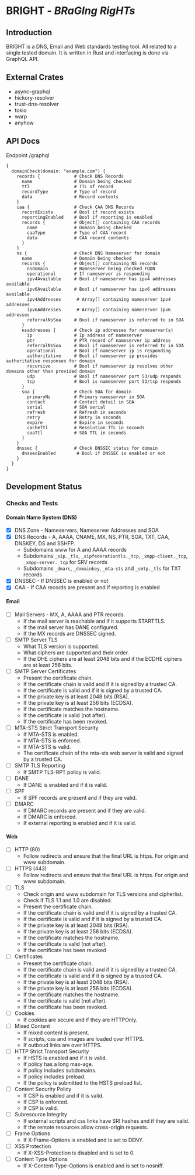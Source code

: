 # BRIGHT - *BRaGIng RigHTs*

## Introduction

BRIGHT is a DNS, Email and Web standards testing tool. All related to a single tested domain.
It is written in Rust and interfacing is done via GraphQL API.

## External Crates

- async-graphql
- hickory-resolver
- trust-dns-resolver
- tokio
- warp
- anyhow

## API Docs

Endpoint /graphql

```query
{
  domainCheck(domain: "example.com") {
    records {             # Check DNS Records
      name                # Domain being checked
      ttl                 # TTL of record
      recordType          # Type of record
      data                # Record contents
    }
    caa {                 # Check CAA DNS Records
      recordExists        # Bool if record exists
      reportingEnabled    # Bool if reporting is enabled
      records {           # Object[] containing CAA records
        name              # Domain being checked
        caaType           # Type of CAA record
        data              # CAA record contents
      }
    }
    ns {                  # Check DNS Nameserver for domain
      name                # Domain being checked
      records {           # Object[] containing NS records
        nsdomain          # Nameserver being checked FQDN 
        operational       # If nameserver is responding
        ipv4Available     # Bool if nameserver has ipv4 addresses available
        ipv6Available     # Bool if nameserver has ipv6 addresses available
        ipv4Addresses      # Array[] containing nameserver ipv4 addresses
        ipv6Addresses      # Array[] containing nameserver ipv6 addresses
        referralNsSoa     # Bool if nameserver is referred to in SOA
      }
      nsaddresses {       # Check ip addresses for nameserver(s)
        ip                # Ip address of nameserver
        ptr               # PTR record of nameserver ip address
        referralNsSoa     # Bool if nameserver is referred to in SOA
        operational       # Bool if nameserver ip is responding
        authoritative     # Bool if nameserver ip provides authoritative responses for domain 
        recursive         # Bool if nameserver ip resolves other domains other than provided domain
        udp               # Bool if nameserver port 53/udp responds
        tcp               # Bool is nameserver port 53/tcp responds
      }
      soa {               # Check SOA for domain
        primaryNs         # Primary nameserver in SOA
        contact           # Contact detail in SOA
        serial            # SOA serial
        refresh           # Refresh in seconds
        retry             # Retry in seconds
        expire            # Expire in seconds
        cacheTtl          # Resolution TTL in seconds
        soaTtl            # SOA TTL in seconds
      }
    }
    dnssec {              # Check DNSSEC status for domain
      dnssecEnabled        # Bool if DNSSEC is enabled or not
    }
  }
}
```

## Development Status

### Checks and Tests

#### Domain Name System (DNS)

- [x] DNS Zone - Nameservers, Nameserver Addresses and SOA
- [x] DNS Records - A, AAAA, CNAME, MX, NS, PTR, SOA, TXT, CAA, DNSKEY, DS and SSHFP.
  - Subdomains www for A and AAAA records
  - Subdomains `_sip._tls`, `_sipfederationtls._tcp`, `_xmpp-client._tcp`, `_xmpp-server._tcp` for SRV records
  - Subdomains `_dmarc`, `_domainkey`, `_mta-sts` and `_smtp._tls` for TXT records
- [x] DNSSEC - If DNSSEC is enabled or not
- [x] CAA - If CAA records are present and if reporting is enabled

#### Email

- [ ] Mail Servers - MX, A, AAAA and PTR records.
  - If the mail server is reachable and if it supports STARTTLS.
  - If the mail server has DANE configured.
  - If the MX records are DNSSEC signed.
- [ ] SMTP Server TLS
  - What TLS version is supported.
  - What ciphers are supported and their order.
  - If the DHE ciphers are at least 2048 bits and if the ECDHE ciphers are at least 256 bits.
- [ ] SMTP Server Certificates
  - Present the certificate chain.
  - If the certificate chain is valid and if it is signed by a trusted CA.
  - If the certificate is valid and if it is signed by a trusted CA.
  - If the private key is at least 2048 bits (RSA).
  - If the private key is at least 256 bits (ECDSA).
  - If the certificate matches the hostname.
  - If the certificate is valid (not after).
  - If the certificate has been revoked.
- [ ] MTA-STS Strict Transport Security
  - If MTA-STS is enabled.
  - If MTA-STS is enforced.
  - If MTA-STS is valid.
  - The certificate chain of the mta-sts web server is valid and signed by a trusted CA.
- [ ] SMTP TLS Reporting
  - If SMTP TLS-RPT policy is valid.
- [ ] DANE
  - If DANE is enabled and if it is valid.
- [ ] SPF
  - If SPF records are present and if they are valid.
- [ ] DMARC
  - If DMARC records are present and if they are valid.
  - If DMARC is enforced.
  - If external reporting is enabled and if it is valid.

#### Web

- [ ] HTTP (80)
  - Follow redirects and ensure that the final URL is https. For origin and www subdomain.
- [ ] HTTPS (443)
  - Follow redirects and ensure that the final URL is https. For origin and www subdomain.
- [ ] TLS
  - Check origin and www subdomain for TLS versions and cipherlist.
  - Check if TLS 1.1 and 1.0 are disabled.
  - Present the certificate chain.
  - If the certificate chain is valid and if it is signed by a trusted CA.
  - If the certificate is valid and if it is signed by a trusted CA.
  - If the private key is at least 2048 bits (RSA).
  - If the private key is at least 256 bits (ECDSA).
  - If the certificate matches the hostname.
  - If the certificate is valid (not after).
  - If the certificate has been revoked
- [ ] Certificates
  - Present the certificate chain.
  - If the certificate chain is valid and if it is signed by a trusted CA.
  - If the certificate is valid and if it is signed by a trusted CA.
  - If the private key is at least 2048 bits (RSA).
  - If the private key is at least 256 bits (ECDSA).
  - If the certificate matches the hostname.
  - If the certificate is valid (not after).
  - If the certificate has been revoked.
- [ ] Cookies
  - If cookies are secure and if they are HTTPOnly.
- [ ] Mixed Content
  - If mixed content is present.
  - If scripts, css and images are loaded over HTTPS.
  - If outboud links are over HTTPS.
- [ ] HTTP Strict Transport Security
  - If HSTS is enabled and if it is valid.
  - If policy has a long max-age.
  - If policy includes subdomains.
  - If policy includes preload.
  - If the policy is submitted to the HSTS preload list.
- [ ] Content Security Policy
  - If CSP is enabled and if it is valid.
  - If CSP is enforced.
  - If CSP is valid.
- [ ] Subresource Integrity
  - If external scripts and css links have SRI hashes and if they are valid.
  - If the remote resources allow cross-origin requests.
- [ ] Frame Options
  - If X-Frame-Options is enabled and is set to DENY.
- [ ] XSS Protection
  - If X-XSS-Protection is disabled and is set to 0.
- [ ] Content Type Options
  - If X-Content-Type-Options is enabled and is set to nosniff.

